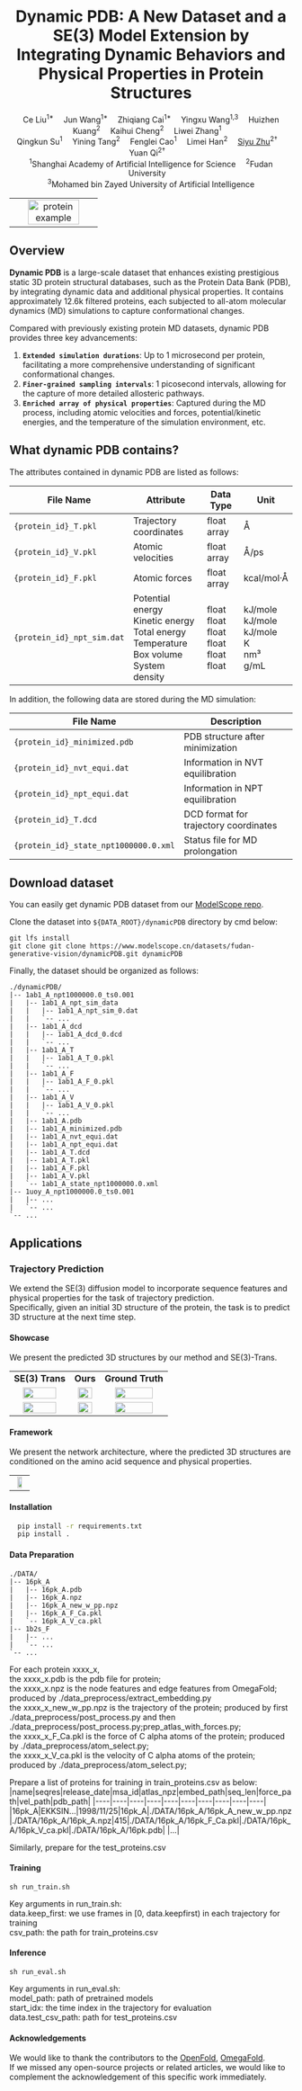 <h1 align='center'>Dynamic PDB: A New Dataset and a SE(3) Model Extension by Integrating Dynamic Behaviors and Physical Properties in Protein Structures</h1>

<div align='center'>
    Ce Liu<sup>1*</sup>&emsp;
    Jun Wang<sup>1*</sup>&emsp;
    Zhiqiang Cai<sup>1*</sup>&emsp;
    Yingxu Wang<sup>1,3</sup>&emsp;
    Huizhen Kuang<sup>2</sup>&emsp;
    Kaihui Cheng<sup>2</sup>&emsp;
    Liwei Zhang<sup>1</sup>&emsp;
</div>
<div align='center'>
    Qingkun Su<sup>1</sup>&emsp;
    Yining Tang<sup>2</sup>&emsp;
    Fenglei Cao<sup>1</sup>&emsp;
    Limei Han<sup>2</sup>&emsp;
    <a href='https://sites.google.com/site/zhusiyucs/home/' target='_blank'>Siyu Zhu</a><sup>2†</sup>&emsp;
    Yuan Qi<sup>2†</sup>&emsp;
</div>

<div align='center'>
    <sup>1</sup>Shanghai Academy of Artificial Intelligence for Science&emsp;
    <sup>2</sup>Fudan University&emsp;
    <br>
    <sup>3</sup>Mohamed bin Zayed University of Artificial Intelligence
</div>

<table>
  <tr>
    <td align="center">
      <img src="assets/3tvj.png" alt="protein example" style="width: 80%;">
    </td>
  </tr>
</table>

## Overview

**Dynamic PDB** is a large-scale dataset that enhances existing prestigious static 3D protein structural databases, such as the Protein Data Bank (PDB), by integrating dynamic data and additional physical properties. It contains approximately 12.6k filtered proteins, each subjected to all-atom molecular dynamics (MD) simulations to capture conformational changes.

Compared with previously existing protein MD datasets, dynamic PDB provides three key advancements:

1. **`Extended simulation durations`**: Up to 1 microsecond per protein, facilitating a more comprehensive understanding of significant conformational changes.
2. **`Finer-grained sampling intervals`**: 1 picosecond intervals, allowing for the capture of more detailed allosteric pathways.
3. **`Enriched array of physical properties`**: Captured during the MD process, including atomic velocities and forces, potential/kinetic energies, and the temperature of the simulation environment, etc.

## What dynamic PDB contains?

The attributes contained in dynamic PDB are listed as follows:

| File Name | Attribute | Data Type | Unit |
| --- | --- | --- | --- |
| `{protein_id}_T.pkl` | Trajectory coordinates | float array | Å |
| `{protein_id}_V.pkl` | Atomic velocities | float array | Å/ps |
| `{protein_id}_F.pkl` | Atomic forces | float array | kcal/mol·Å |
| `{protein_id}_npt_sim.dat` | Potential energy<br>Kinetic energy<br>Total energy<br>Temperature<br>Box volume<br>System density | float<br>float<br>float<br>float<br>float<br>float | kJ/mole<br>kJ/mole<br>kJ/mole<br>K<br>nm³<br>g/mL |

In addition, the following data are stored during the MD simulation:

| File Name | Description |
| --- | --- |
| `{protein_id}_minimized.pdb` | PDB structure after minimization |
| `{protein_id}_nvt_equi.dat` | Information in NVT equilibration |
| `{protein_id}_npt_equi.dat` | Information in NPT equilibration |
| `{protein_id}_T.dcd` | DCD format for trajectory coordinates |
| `{protein_id}_state_npt1000000.0.xml` | Status file for MD prolongation |

## Download dataset

You can easily get dynamic PDB dataset from our [ModelScope repo](https://www.modelscope.cn/datasets/fudan-generative-vision/dynamicPDB/).

Clone the dataset into `${DATA_ROOT}/dynamicPDB` directory by cmd below:
```shell
git lfs install
git clone git clone https://www.modelscope.cn/datasets/fudan-generative-vision/dynamicPDB.git dynamicPDB
```

Finally, the dataset should be organized as follows:

```text
./dynamicPDB/
|-- 1ab1_A_npt1000000.0_ts0.001
|   |-- 1ab1_A_npt_sim_data
|   |   |-- 1ab1_A_npt_sim_0.dat
|   |   `-- ...
|   |-- 1ab1_A_dcd
|   |   |-- 1ab1_A_dcd_0.dcd
|   |   `-- ...
|   |-- 1ab1_A_T
|   |   |-- 1ab1_A_T_0.pkl
|   |   `-- ...
|   |-- 1ab1_A_F
|   |   |-- 1ab1_A_F_0.pkl
|   |   `-- ...
|   |-- 1ab1_A_V
|   |   |-- 1ab1_A_V_0.pkl
|   |   `-- ...
|   |-- 1ab1_A.pdb
|   |-- 1ab1_A_minimized.pdb
|   |-- 1ab1_A_nvt_equi.dat
|   |-- 1ab1_A_npt_equi.dat
|   |-- 1ab1_A_T.dcd
|   |-- 1ab1_A_T.pkl
|   |-- 1ab1_A_F.pkl
|   |-- 1ab1_A_V.pkl
|   `-- 1ab1_A_state_npt1000000.0.xml
|-- 1uoy_A_npt1000000.0_ts0.001
|   |-- ...
|   `-- ...
`-- ...
```


## Applications
### Trajectory Prediction
We extend the SE(3) diffusion model to incorporate sequence features and physical properties for the task of trajectory prediction.  
Specifically, given an initial 3D structure of the protein, the task is to predict 3D structure at the next time step. 

#### Showcase
We present the predicted 3D structures by our method and SE(3)-Trans.  
<table class="center">
  <tr>
    <td style="text-align: center"><b>SE(3) Trans</b></td>
    <td style="text-align: center"><b>Ours</b></td>
    <td style="text-align: center"><b>Ground Truth</b></td>
  </tr>
  <tr>
    <td style="text-align: center"><img src="assets/qual/SE3-2ERL-1.png" style="width: 80%;"></a></td>
    <td style="text-align: center"><img src="assets/qual/OURS-2ERL-1.png" style="width: 80%;"></a></td>
    <td style="text-align: center"><img src="assets/qual/GT-2ERL-1.png" style="width: 80%;"></a></td>
  </tr>
  <tr>
    <td style="text-align: center"><img src="assets/qual/SE3-3TVJ-9.png" style="width: 80%;"></a></td>
    <td style="text-align: center"><img src="assets/qual/OURS-3TVJ-9.png" style="width: 80%;"></a></td>
    <td style="text-align: center"><img src="assets/qual/GT-3TVJ-9.png" style="width: 80%;"></a></td>
  </tr>
</table> 


#### Framework
We present the network architecture, where the predicted 3D structures are conditioned on the amino acid sequence and physical properties.  
<table>
  <tr>
    <td align="center">
      <img src="assets/network.png" style="width: 60%;">
    </td>
  </tr>
</table>


#### Installation
```bash
  pip install -r requirements.txt
  pip install .
```
#### Data Preparation
```text
./DATA/
|-- 16pk_A
|   |-- 16pk_A.pdb
|   |-- 16pk_A.npz
|   |-- 16pk_A_new_w_pp.npz
|   |-- 16pk_A_F_Ca.pkl
|   `-- 16pk_A_V_ca.pkl
|-- 1b2s_F
|   |-- ...
|   `-- ...
`-- ...
```
For each protein xxxx_x,      
the xxxx_x.pdb is the pdb file for protein;  
the xxxx_x.npz is the node features and edge features from OmegaFold; produced by ./data_preprocess/extract_embedding.py  
the xxxx_x_new_w_pp.npz is the trajectory of the protein; produced by first ./data_preprocess/post_process.py and then ./data_preprocess/post_process.py;prep_atlas_with_forces.py;  
the xxxx_x_F_Ca.pkl is the force of C alpha atoms of the protein; produced by ./data_preprocess/atom_select.py;    
the xxxx_x_V_ca.pkl is the velocity of C alpha atoms of the protein; produced by ./data_preprocess/atom_select.py;  

Prepare a list of proteins for training in train_proteins.csv as below:
|name|seqres|release_date|msa_id|atlas_npz|embed_path|seq_len|force_path|vel_path|pdb_path|
|----|----|----|----|----|----|----|----|----|----|
|16pk_A|EKKSIN...|1998/11/25|16pk_A|./DATA/16pk_A/16pk_A_new_w_pp.npz|./DATA/16pk_A/16pk_A.npz|415|./DATA/16pk_A/16pk_F_Ca.pkl|./DATA/16pk_A/16pk_V_ca.pkl|./DATA/16pk_A/16pk.pdb|
|...|

Similarly, prepare for the test_proteins.csv

#### Training
```shell
sh run_train.sh
```
Key arguments in run_train.sh:  
data.keep_first: we use frames in [0, data.keepfirst) in each trajectory for training  
csv_path: the path for train_proteins.csv

#### Inference
```shell
sh run_eval.sh
```
Key arguments in run_eval.sh:  
model_path: path of pretrained models  
start_idx: the time index in the trajectory for evaluation   
data.test_csv_path: path for test_proteins.csv  

#### Acknowledgements
We would like to thank the contributors to the [OpenFold](https://github.com/aqlaboratory/openfold), [OmegaFold](https://github.com/HeliXonProtein/OmegaFold).  
If we missed any open-source projects or related articles, we would like to complement the acknowledgement of this specific work immediately.

